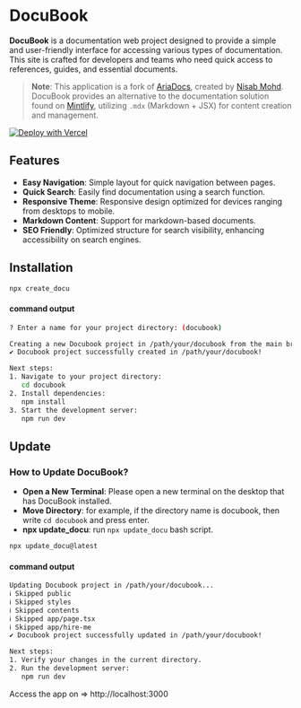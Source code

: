 # DocuBook

**DocuBook** is a documentation web project designed to provide a simple and user-friendly interface for accessing various types of documentation. This site is crafted for developers and teams who need quick access to references, guides, and essential documents.

> **Note**: This application is a fork of [AriaDocs](https://github.com/nisabmohd/Aria-Docs), created by [Nisab Mohd](https://github.com/nisabmohd). DocuBook provides an alternative to the documentation solution found on [Mintlify](https://mintlify.com/), utilizing `.mdx` (Markdown + JSX) for content creation and management.

[![Deploy with Vercel](https://vercel.com/button)](https://vercel.com/import/project?template=https://github.com/mywildancloud/docubook)

## Features

- **Easy Navigation**: Simple layout for quick navigation between pages.
- **Quick Search**: Easily find documentation using a search function.
- **Responsive Theme**: Responsive design optimized for devices ranging from desktops to mobile.
- **Markdown Content**: Support for markdown-based documents.
- **SEO Friendly**: Optimized structure for search visibility, enhancing accessibility on search engines.

## Installation

```bash
npx create_docu
```

#### command output

```bash
? Enter a name for your project directory: (docubook)

Creating a new Docubook project in /path/your/docubook from the main branch...
✔ Docubook project successfully created in /path/your/docubook!

Next steps:
1. Navigate to your project directory:
   cd docubook
2. Install dependencies:
   npm install
3. Start the development server:
   npm run dev
```

## Update
### How to Update DocuBook?
- **Open a New Terminal**: Please open a new terminal on the desktop that has DocuBook installed.
- **Move Directory**: for example, if the directory name is docubook, then write `cd docubook` and press enter.
- **npx update_docu**: run `npx update_docu` bash script.

```bash
npx update_docu@latest
```

#### command output

```bash
Updating Docubook project in /path/your/docubook...
ℹ Skipped public
ℹ Skipped styles
ℹ Skipped contents
ℹ Skipped app/page.tsx
ℹ Skipped app/hire-me
✔ Docubook project successfully updated in /path/your/docubook!

Next steps:
1. Verify your changes in the current directory.
2. Run the development server:
   npm run dev
```

Access the app on => http://localhost:3000
